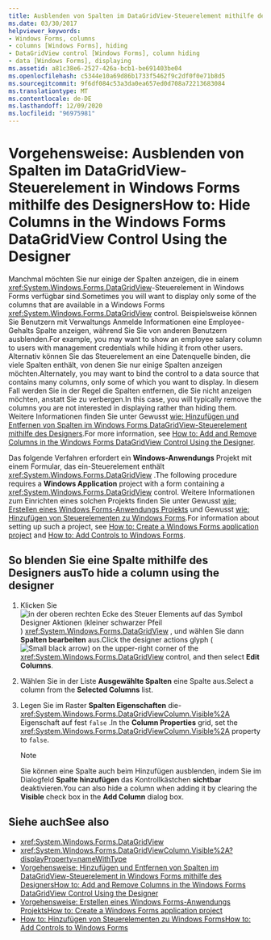 ```yaml
---
title: Ausblenden von Spalten im DataGridView-Steuerelement mithilfe des Designers
ms.date: 03/30/2017
helpviewer_keywords:
- Windows Forms, columns
- columns [Windows Forms], hiding
- DataGridView control [Windows Forms], column hiding
- data [Windows Forms], displaying
ms.assetid: a81c38e6-2527-426a-bcb1-be691403be04
ms.openlocfilehash: c5344e10a69d86b1733f5462f9c2df0f0e71b8d5
ms.sourcegitcommit: 9f6df084c53a3da0ea657ed0d708a72213683084
ms.translationtype: MT
ms.contentlocale: de-DE
ms.lasthandoff: 12/09/2020
ms.locfileid: "96975981"
---
```

# <a name="how-to-hide-columns-in-the-windows-forms-datagridview-control-using-the-designer"></a><span data-ttu-id="73e8f-102">Vorgehensweise: Ausblenden von Spalten im DataGridView-Steuerelement in Windows Forms mithilfe des Designers</span><span class="sxs-lookup"><span data-stu-id="73e8f-102">How to: Hide Columns in the Windows Forms DataGridView Control Using the Designer</span></span>
<span data-ttu-id="73e8f-103">Manchmal möchten Sie nur einige der Spalten anzeigen, die in einem <xref:System.Windows.Forms.DataGridView>-Steuerelement in Windows Forms verfügbar sind.</span><span class="sxs-lookup"><span data-stu-id="73e8f-103">Sometimes you will want to display only some of the columns that are available in a Windows Forms <xref:System.Windows.Forms.DataGridView> control.</span></span> <span data-ttu-id="73e8f-104">Beispielsweise können Sie Benutzern mit Verwaltungs Anmelde Informationen eine Employee-Gehalts Spalte anzeigen, während Sie Sie von anderen Benutzern ausblenden.</span><span class="sxs-lookup"><span data-stu-id="73e8f-104">For example, you may want to show an employee salary column to users with management credentials while hiding it from other users.</span></span> <span data-ttu-id="73e8f-105">Alternativ können Sie das Steuerelement an eine Datenquelle binden, die viele Spalten enthält, von denen Sie nur einige Spalten anzeigen möchten.</span><span class="sxs-lookup"><span data-stu-id="73e8f-105">Alternately, you may want to bind the control to a data source that contains many columns, only some of which you want to display.</span></span> <span data-ttu-id="73e8f-106">In diesem Fall werden Sie in der Regel die Spalten entfernen, die Sie nicht anzeigen möchten, anstatt Sie zu verbergen.</span><span class="sxs-lookup"><span data-stu-id="73e8f-106">In this case, you will typically remove the columns you are not interested in displaying rather than hiding them.</span></span> <span data-ttu-id="73e8f-107">Weitere Informationen finden Sie unter Gewusst [wie: Hinzufügen und Entfernen von Spalten im Windows Forms DataGridView-Steuerelement mithilfe des Designers](add-and-remove-columns-in-the-datagrid-using-the-designer.md).</span><span class="sxs-lookup"><span data-stu-id="73e8f-107">For more information, see [How to: Add and Remove Columns in the Windows Forms DataGridView Control Using the Designer](add-and-remove-columns-in-the-datagrid-using-the-designer.md).</span></span>

 <span data-ttu-id="73e8f-108">Das folgende Verfahren erfordert ein **Windows-Anwendungs** Projekt mit einem Formular, das ein-Steuerelement enthält <xref:System.Windows.Forms.DataGridView> .</span><span class="sxs-lookup"><span data-stu-id="73e8f-108">The following procedure requires a **Windows Application** project with a form containing a <xref:System.Windows.Forms.DataGridView> control.</span></span> <span data-ttu-id="73e8f-109">Weitere Informationen zum Einrichten eines solchen Projekts finden Sie unter Gewusst [wie: Erstellen eines Windows Forms-Anwendungs Projekts](/visualstudio/ide/step-1-create-a-windows-forms-application-project) und Gewusst [wie: Hinzufügen von Steuerelementen zu Windows Forms](how-to-add-controls-to-windows-forms.md).</span><span class="sxs-lookup"><span data-stu-id="73e8f-109">For information about setting up such a project, see [How to: Create a Windows Forms application project](/visualstudio/ide/step-1-create-a-windows-forms-application-project) and [How to: Add Controls to Windows Forms](how-to-add-controls-to-windows-forms.md).</span></span>

## <a name="to-hide-a-column-using-the-designer"></a><span data-ttu-id="73e8f-110">So blenden Sie eine Spalte mithilfe des Designers aus</span><span class="sxs-lookup"><span data-stu-id="73e8f-110">To hide a column using the designer</span></span>

1. <span data-ttu-id="73e8f-111">Klicken Sie ![ in der oberen rechten Ecke des Steuer Elements auf das Symbol Designer Aktionen (kleiner schwarzer Pfeil ](./media/designer-actions-glyph.gif) ) <xref:System.Windows.Forms.DataGridView> , und wählen Sie dann **Spalten bearbeiten** aus.</span><span class="sxs-lookup"><span data-stu-id="73e8f-111">Click the designer actions glyph (![Small black arrow](./media/designer-actions-glyph.gif)) on the upper-right corner of the <xref:System.Windows.Forms.DataGridView> control, and then select **Edit Columns**.</span></span>

2. <span data-ttu-id="73e8f-112">Wählen Sie in der Liste **Ausgewählte Spalten** eine Spalte aus.</span><span class="sxs-lookup"><span data-stu-id="73e8f-112">Select a column from the **Selected Columns** list.</span></span>

3. <span data-ttu-id="73e8f-113">Legen Sie im Raster **Spalten Eigenschaften** die- <xref:System.Windows.Forms.DataGridViewColumn.Visible%2A> Eigenschaft auf fest `false` .</span><span class="sxs-lookup"><span data-stu-id="73e8f-113">In the **Column Properties** grid, set the <xref:System.Windows.Forms.DataGridViewColumn.Visible%2A> property to `false`.</span></span>

    > [!NOTE]
    > <span data-ttu-id="73e8f-114">Sie können eine Spalte auch beim Hinzufügen ausblenden, indem Sie im Dialogfeld **Spalte hinzufügen** das Kontrollkästchen **sichtbar** deaktivieren.</span><span class="sxs-lookup"><span data-stu-id="73e8f-114">You can also hide a column when adding it by clearing the **Visible** check box in the **Add Column** dialog box.</span></span>

## <a name="see-also"></a><span data-ttu-id="73e8f-115">Siehe auch</span><span class="sxs-lookup"><span data-stu-id="73e8f-115">See also</span></span>

- <xref:System.Windows.Forms.DataGridView>
- <xref:System.Windows.Forms.DataGridViewColumn.Visible%2A?displayProperty=nameWithType>
- [<span data-ttu-id="73e8f-116">Vorgehensweise: Hinzufügen und Entfernen von Spalten im DataGridView-Steuerelement in Windows Forms mithilfe des Designers</span><span class="sxs-lookup"><span data-stu-id="73e8f-116">How to: Add and Remove Columns in the Windows Forms DataGridView Control Using the Designer</span></span>](add-and-remove-columns-in-the-datagrid-using-the-designer.md)
- [<span data-ttu-id="73e8f-117">Vorgehensweise: Erstellen eines Windows Forms-Anwendungs Projekts</span><span class="sxs-lookup"><span data-stu-id="73e8f-117">How to: Create a Windows Forms application project</span></span>](/visualstudio/ide/step-1-create-a-windows-forms-application-project)
- [<span data-ttu-id="73e8f-118">How to: Hinzufügen von Steuerelementen zu Windows Forms</span><span class="sxs-lookup"><span data-stu-id="73e8f-118">How to: Add Controls to Windows Forms</span></span>](how-to-add-controls-to-windows-forms.md)
